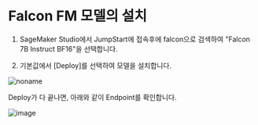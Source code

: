 # Falcon FM 모델의 설치

1) SageMaker Studio에서 JumpStart에 접속후에 falcon으로 검색하여 "Falcon 7B Instruct BF16"을 선택합니다. 

2) 기본값에서 [Deploy]를 선택하여 모델을 설치합니다.

![noname](https://github.com/kyopark2014/ML-langchain/assets/52392004/39611d38-93b0-4ffe-b8ff-7c87da59b25a)

Deploy가 다 끝나면, 아래와 같이 Endpoint를 확인합니다.

![image](https://github.com/kyopark2014/ML-langchain/assets/52392004/74539eeb-91fc-4858-9f1d-49f85045511d)

